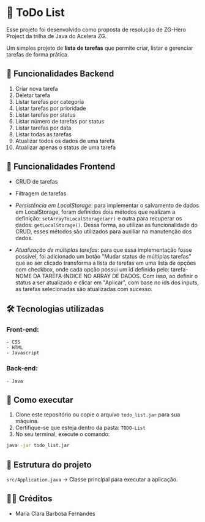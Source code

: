 # 📝 ToDo List

Esse projeto foi desenvolvido como proposta de resolução de ZG-Hero Project da trilha de Java do Acelera ZG.

Um simples projeto de **lista de tarefas** que permite criar, listar e gerenciar tarefas de forma prática.



## 📌 Funcionalidades Backend
1. Criar nova tarefa
2. Deletar tarefa
3. Listar tarefas por categoria
4. Listar tarefas por prioridade
5. Listar tarefas por status
6. Listar número de tarefas por status
7. Listar tarefas por data
8. Listar todas as tarefas
9. Atualizar todos os dados de uma tarefa
10. Atualizar apenas o status de uma tarefa

## 📌 Funcionalidades Frontend

- CRUD de tarefas

- Filtragem de tarefas

-  *Persistência em LocalStorage*: para implementar o salvamento de dados em LocalStorage, foram definidos dois métodos que realizam a definição: `setArrayToLocalStorage(arr)` e outra para recuperar os dados: `getLocalStorage()`. Dessa forma, ao utilizar as funcionalidade do CRUD, esses métodos são utilizados para auxiliar na manutenção dos dados.

- *Atualização de múltiplas tarefas*: para que essa implementação fosse possível, foi adicionado um botão "Mudar status de múltiplas tarefas" que ao ser clicado transforma a lista de tarefas em uma lista de opções com checkbox, onde cada opção possui um id definido pelo: tarefa-NOME DA TAREFA-INDICE NO ARRAY DE DADOS. Com isso, ao definir o status a ser atualizado e clicar em "Aplicar", com base no ids dos inputs, as tarefas selecionadas são atualizadas com sucesso.



## 🛠️ Tecnologias utilizadas

### Front-end:
    - CSS
    - HTML
    - Javascript

### Back-end:
    - Java



## 🚀 Como executar

1. Clone este repositório ou copie o arquivo `todo_list.jar` para sua máquina.
2. Certifique-se que esteja dentro da pasta: `TODO-List`
3. No seu terminal, execute o comando: 
```bash
java -jar todo_list.jar
```

## 📂 Estrutura do projeto

`src/Application.java` → Classe principal para executar a aplicação.


## 👩‍💻 Créditos

- Maria Clara Barbosa Fernandes